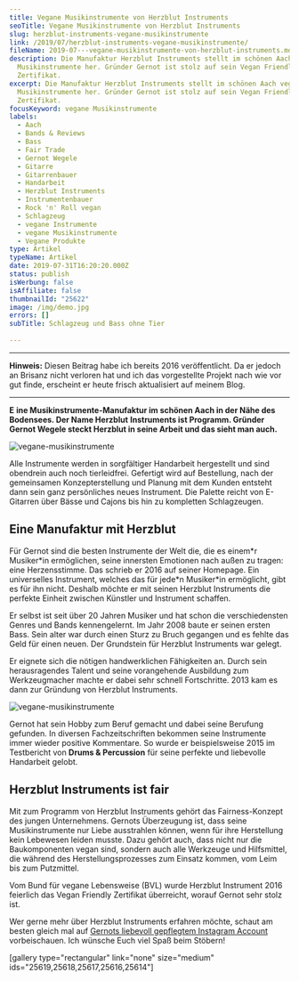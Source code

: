 ```yaml
---
title: Vegane Musikinstrumente von Herzblut Instruments
seoTitle: Vegane Musikinstrumente von Herzblut Instruments
slug: herzblut-instruments-vegane-musikinstrumente
link: /2019/07/herzblut-instruments-vegane-musikinstrumente/
fileName: 2019-07---vegane-musikinstrumente-von-herzblut-instruments.md
description: Die Manufaktur Herzblut Instruments stellt im schönen Aach vegane
  Musikinstrumente her. Gründer Gernot ist stolz auf sein Vegan Friendly
  Zertifikat.
excerpt: Die Manufaktur Herzblut Instruments stellt im schönen Aach vegane
  Musikinstrumente her. Gründer Gernot ist stolz auf sein Vegan Friendly
  Zertifikat.
focusKeyword: vegane Musikinstrumente
labels:
  - Aach
  - Bands & Reviews
  - Bass
  - Fair Trade
  - Gernot Wegele
  - Gitarre
  - Gitarrenbauer
  - Handarbeit
  - Herzblut Instruments
  - Instrumentenbauer
  - Rock 'n' Roll vegan
  - Schlagzeug
  - vegane Instrumente
  - vegane Musikinstrumente
  - Vegane Produkte
type: Artikel
typeName: Artikel
date: 2019-07-31T16:20:20.000Z
status: publish
isWerbung: false
isAffiliate: false
thumbnailId: "25622"
image: /img/demo.jpg
errors: []
subTitle: Schlagzeug und Bass ohne Tier
  
---
```


<hr />

**Hinweis:** Diesen Beitrag habe ich bereits 2016 veröffentlicht. Da er jedoch
an Brisanz nicht verloren hat und ich das vorgestellte Projekt nach wie vor gut
finde, erscheint er heute frisch aktualisiert auf meinem Blog.

<hr />

**E** **ine Musikinstrumente-Manufaktur im schönen Aach in der Nähe des
Bodensees. Der Name Herzblut** **Instruments ist Programm. Gründer Gernot Wegele
steckt Herzblut in seine Arbeit und das sieht man auch.**

![vegane-musikinstrumente](http://cardamonchai.com/wp-content/uploads/2019/07/Custom-Light-400x353.jpg "Custom Light von Herzblut Instruments")

Alle Instrumente werden in sorgfältiger Handarbeit hergestellt und sind
obendrein auch noch tierleidfrei. Gefertigt wird auf Bestellung, nach der
gemeinsamen Konzepterstellung und Planung mit dem Kunden entsteht dann sein ganz
persönliches neues Instrument. Die Palette reicht von E-Gitarren über Bässe und
Cajons bis hin zu kompletten Schlagzeugen.

## Eine Manufaktur mit Herzblut

Für Gernot sind die besten Instrumente der Welt die, die es einem\*r Musiker\*in
ermöglichen, seine innersten Emotionen nach außen zu tragen: eine Herzensstimme.
Das schrieb er 2016 auf seiner Homepage. Ein universelles Instrument, welches
das für jede\*n Musiker\*in ermöglicht, gibt es für ihn nicht. Deshalb möchte er
mit seinen Herzblut Instruments die perfekte Einheit zwischen Künstler und
Instrument schaffen.

Er selbst ist seit über 20 Jahren Musiker und hat schon die verschiedensten
Genres und Bands kennengelernt. Im Jahr 2008 baute er seinen ersten Bass. Sein
alter war durch einen Sturz zu Bruch gegangen und es fehlte das Geld für einen
neuen. Der Grundstein für Herzblut Instruments war gelegt.

Er eignete sich die nötigen handwerklichen Fähigkeiten an. Durch sein
herausragendes Talent und seine vorangehende Ausbildung zum Werkzeugmacher
machte er dabei sehr schnell Fortschritte. 2013 kam es dann zur Gründung von
Herzblut Instruments.

![vegane-musikinstrumente](http://cardamonchai.com/wp-content/uploads/2019/07/Gernot-als-Kind-400x218.png)

Gernot hat sein Hobby zum Beruf gemacht und dabei seine Berufung gefunden. In
diversen Fachzeitschriften bekommen seine Instrumente immer wieder positive
Kommentare. So wurde er beispielsweise 2015 im Testbericht von **Drums &amp;
Percussion** für seine perfekte und liebevolle Handarbeit gelobt.

## Herzblut Instruments ist fair

Mit zum Programm von Herzblut Instruments gehört das Fairness-Konzept des jungen
Unternehmens. Gernots Überzeugung ist, dass seine Musikinstrumente nur Liebe
ausstrahlen können, wenn für ihre Herstellung kein Lebewesen leiden musste. Dazu
gehört auch, dass nicht nur die Baukomponenten vegan sind, sondern auch alle
Werkzeuge und Hilfsmittel, die während des Herstellungsprozesses zum Einsatz
kommen, vom Leim bis zum Putzmittel.

Vom Bund für vegane Lebensweise (BVL) wurde Herzblut Instrument 2016 feierlich
das Vegan Friendly Zertifikat überreicht, worauf Gernot sehr stolz ist.

Wer gerne mehr über Herzblut Instruments erfahren möchte, schaut am besten
gleich mal auf
[Gernots liebevoll gepflegtem Instagram Account](https://www.instagram.com/herzblut_instruments/?hl=de)
vorbeischauen. Ich wünsche Euch viel Spaß beim Stöbern!

[gallery type="rectangular" link="none" size="medium"
ids="25619,25618,25617,25616,25614"]

  